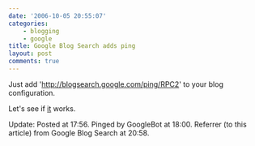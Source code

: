 ```yaml
---
date: '2006-10-05 20:55:07'
categories:
    - blogging
    - google
title: Google Blog Search adds ping
layout: post
comments: true
---
```

Just add 'http://blogsearch.google.com/ping/RPC2' to your blog
configuration.

Let's see if
[it](http://googleblog.blogspot.com/2006/10/got-blog-will-ping.html)
works.

Update: Posted at 17:56. Pinged by GoogleBot at 18:00. Referrer (to this
article) from Google Blog Search at 20:58.
